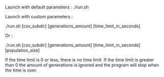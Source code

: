 Launch with default parameters :
./run.sh

Launch with custom parameters :

./run.sh [csv_subdir] [generations_amount] [time_limit_in_seconds]

Or :

./run.sh [csv_subdir] [generations_amount] [time_limit_in_seconds] [population_size]


If the time limit is 0 or less, there is no time limit.
If the time limit is greater than 0 the amount of generations is ignored and the program will stop when the time is over.
